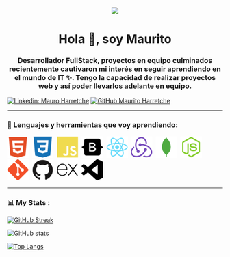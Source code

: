 
<div id="header" align="center">
  <img src="https://media.giphy.com/media/lTRuG1F4VZ3LHMpXY2/giphy.gif" width="300" />
  <h1 align="center"> Hola 👋, soy Maurito</h1>
  <h3 align="center">Desarrollador FullStack, proyectos en equipo culminados recientemente cautivaron mi interés en seguir aprendiendo en el mundo de IT ✨. Tengo la capacidad de realizar proyectos web y así poder llevarlos adelante en equipo.
  </h3>
</div>



[![Linkedin: Mauro Harretche](https://img.shields.io/badge/-mauroharretche-blue?style=flat-square&logo=Linkedin&logoColor=white&link=https://www.linkedin.com/in/mauro-harretche/)](https://www.linkedin.com/in/mauro-harretche/)
[![GitHub Maurito Harretche](https://img.shields.io/github/followers/mauritoharretche?label=follow&style=social)](https://github.com/mauritoharretche)


---
<div align="left">
  <h3> 🔨 Lenguajes y herramientas que voy aprendiendo:</h3>
  <div>
    <img src="https://github.com/devicons/devicon/blob/master/icons/html5/html5-plain.svg" title="HTML5" alt="html" width="50" height="50"/>&nbsp;
    <img src="https://github.com/devicons/devicon/blob/master/icons/css3/css3-plain.svg" title="CSS3" alt="css"  width="50" height="50"/>&nbsp;
    <img src="https://github.com/devicons/devicon/blob/master/icons/javascript/javascript-plain.svg" title="JavaScript" alt="javascript"  width="50" height="50"/>&nbsp;
    <img src="https://github.com/devicons/devicon/blob/master/icons/bootstrap/bootstrap-plain.svg" title="Bootstrap" alt="bootstrap"  width="50" height="50"/>&nbsp;
    <img src="https://github.com/devicons/devicon/blob/master/icons/react/react-original.svg" title="React" alt="react"  width="50" height="50"/>&nbsp;
    <img src="https://github.com/devicons/devicon/blob/master/icons/redux/redux-original.svg" title="Redux" alt="redux"  width="50" height="50"/>&nbsp;
    <img src="https://github.com/devicons/devicon/blob/master/icons/mongodb/mongodb-plain.svg" title="MongoDB" alt="mongo"  width="50" height="50"/>&nbsp;
    <img src="https://github.com/devicons/devicon/blob/master/icons/nodejs/nodejs-plain.svg" title="NodeJs" alt="nodejs"  width="50" height="50"/>&nbsp;
    <img src="https://github.com/devicons/devicon/blob/master/icons/git/git-plain.svg" title="Git" alt="git"  width="50" height="50"/>&nbsp;
    <img src="https://github.com/devicons/devicon/blob/master/icons/github/github-original.svg" title="GitHub" alt="github"  width="50" height="50"/>&nbsp;
    <img src="https://github.com/devicons/devicon/blob/master/icons/express/express-original.svg" title="Express" alt="express"  width="50" height="50"/>&nbsp;
    <img src="https://github.com/devicons/devicon/blob/master/icons/vscode/vscode-plain.svg" title="VScode" alt="vscode"  width="50" height="50"/>&nbsp;
  </div>
</div>

---
### 📊 My Stats :

[![GitHub Streak](http://github-readme-streak-stats.herokuapp.com?user=mauritoharretche&theme=onedark)](https://git.io/streak-stats)

![GitHub stats](https://github-readme-stats.vercel.app/api?username=mauritoharretche&show_icons=true&theme=radical)

[![Top Langs](https://github-readme-stats.vercel.app/api/top-langs/?username=mauritoharretche&theme=tokyonight)](https://github.com/anuraghazra/github-readme-stats)
    
    
    
    
    

